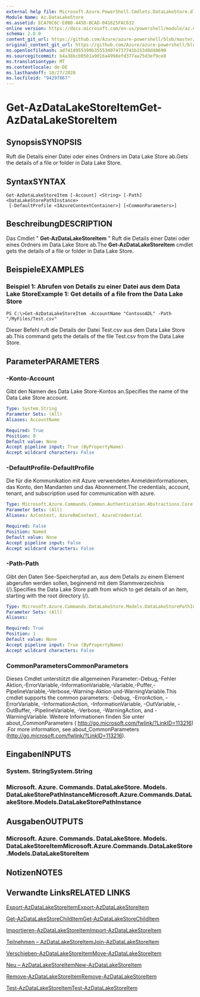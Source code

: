 ```yaml
---
external help file: Microsoft.Azure.PowerShell.Cmdlets.DataLakeStore.dll-Help.xml
Module Name: Az.DataLakeStore
ms.assetid: ECA70C6C-E0B0-445D-BCAD-041625FAC632
online version: https://docs.microsoft.com/en-us/powershell/module/az.datalakestore/get-azdatalakestoreitem
schema: 2.0.0
content_git_url: https://github.com/Azure/azure-powershell/blob/master/src/DataLakeStore/DataLakeStore/help/Get-AzDataLakeStoreItem.md
original_content_git_url: https://github.com/Azure/azure-powershell/blob/master/src/DataLakeStore/DataLakeStore/help/Get-AzDataLakeStoreItem.md
ms.openlocfilehash: ad741d955399b355534074737741b153d8d48690
ms.sourcegitcommit: b4a38bcb0501a9016a4998efd377aa75d3ef9ce8
ms.translationtype: MT
ms.contentlocale: de-DE
ms.lasthandoff: 10/27/2020
ms.locfileid: "94297867"
---
```

# <span data-ttu-id="94e71-101">Get-AzDataLakeStoreItem</span><span class="sxs-lookup"><span data-stu-id="94e71-101">Get-AzDataLakeStoreItem</span></span>

## <span data-ttu-id="94e71-102">Synopsis</span><span class="sxs-lookup"><span data-stu-id="94e71-102">SYNOPSIS</span></span>
<span data-ttu-id="94e71-103">Ruft die Details einer Datei oder eines Ordners im Data Lake Store ab.</span><span class="sxs-lookup"><span data-stu-id="94e71-103">Gets the details of a file or folder in Data Lake Store.</span></span>

## <span data-ttu-id="94e71-104">Syntax</span><span class="sxs-lookup"><span data-stu-id="94e71-104">SYNTAX</span></span>

```
Get-AzDataLakeStoreItem [-Account] <String> [-Path] <DataLakeStorePathInstance>
 [-DefaultProfile <IAzureContextContainer>] [<CommonParameters>]
```

## <span data-ttu-id="94e71-105">Beschreibung</span><span class="sxs-lookup"><span data-stu-id="94e71-105">DESCRIPTION</span></span>
<span data-ttu-id="94e71-106">Das Cmdlet " **Get-AzDataLakeStoreItem** " Ruft die Details einer Datei oder eines Ordners im Data Lake Store ab.</span><span class="sxs-lookup"><span data-stu-id="94e71-106">The **Get-AzDataLakeStoreItem** cmdlet gets the details of a file or folder in Data Lake Store.</span></span>

## <span data-ttu-id="94e71-107">Beispiele</span><span class="sxs-lookup"><span data-stu-id="94e71-107">EXAMPLES</span></span>

### <span data-ttu-id="94e71-108">Beispiel 1: Abrufen von Details zu einer Datei aus dem Data Lake Store</span><span class="sxs-lookup"><span data-stu-id="94e71-108">Example 1: Get details of a file from the Data Lake Store</span></span>
```
PS C:\>Get-AzDataLakeStoreItem -AccountName "ContosoADL" -Path "/MyFiles/Test.csv"
```

<span data-ttu-id="94e71-109">Dieser Befehl ruft die Details der Datei Test.csv aus dem Data Lake Store ab.</span><span class="sxs-lookup"><span data-stu-id="94e71-109">This command gets the details of the file Test.csv from the Data Lake Store.</span></span>

## <span data-ttu-id="94e71-110">Parameter</span><span class="sxs-lookup"><span data-stu-id="94e71-110">PARAMETERS</span></span>

### <span data-ttu-id="94e71-111">-Konto</span><span class="sxs-lookup"><span data-stu-id="94e71-111">-Account</span></span>
<span data-ttu-id="94e71-112">Gibt den Namen des Data Lake Store-Kontos an.</span><span class="sxs-lookup"><span data-stu-id="94e71-112">Specifies the name of the Data Lake Store account.</span></span>

```yaml
Type: System.String
Parameter Sets: (All)
Aliases: AccountName

Required: True
Position: 0
Default value: None
Accept pipeline input: True (ByPropertyName)
Accept wildcard characters: False
```

### <span data-ttu-id="94e71-113">-DefaultProfile</span><span class="sxs-lookup"><span data-stu-id="94e71-113">-DefaultProfile</span></span>
<span data-ttu-id="94e71-114">Die für die Kommunikation mit Azure verwendeten Anmeldeinformationen, das Konto, den Mandanten und das Abonnement.</span><span class="sxs-lookup"><span data-stu-id="94e71-114">The credentials, account, tenant, and subscription used for communication with azure.</span></span>

```yaml
Type: Microsoft.Azure.Commands.Common.Authentication.Abstractions.Core.IAzureContextContainer
Parameter Sets: (All)
Aliases: AzContext, AzureRmContext, AzureCredential

Required: False
Position: Named
Default value: None
Accept pipeline input: False
Accept wildcard characters: False
```

### <span data-ttu-id="94e71-115">-Path</span><span class="sxs-lookup"><span data-stu-id="94e71-115">-Path</span></span>
<span data-ttu-id="94e71-116">Gibt den Daten See-Speicherpfad an, aus dem Details zu einem Element abgerufen werden sollen, beginnend mit dem Stammverzeichnis (/).</span><span class="sxs-lookup"><span data-stu-id="94e71-116">Specifies the Data Lake Store path from which to get details of an item, starting with the root directory (/).</span></span>

```yaml
Type: Microsoft.Azure.Commands.DataLakeStore.Models.DataLakeStorePathInstance
Parameter Sets: (All)
Aliases:

Required: True
Position: 1
Default value: None
Accept pipeline input: True (ByPropertyName)
Accept wildcard characters: False
```

### <span data-ttu-id="94e71-117">CommonParameters</span><span class="sxs-lookup"><span data-stu-id="94e71-117">CommonParameters</span></span>
<span data-ttu-id="94e71-118">Dieses Cmdlet unterstützt die allgemeinen Parameter:-Debug,-Fehler Aktion,-ErrorVariable,-InformationVariable,-Variable,-Puffer,-PipelineVariable,-Verbose,-Warning-Aktion und-WarningVariable.</span><span class="sxs-lookup"><span data-stu-id="94e71-118">This cmdlet supports the common parameters: -Debug, -ErrorAction, -ErrorVariable, -InformationAction, -InformationVariable, -OutVariable, -OutBuffer, -PipelineVariable, -Verbose, -WarningAction, and -WarningVariable.</span></span> <span data-ttu-id="94e71-119">Weitere Informationen finden Sie unter about_CommonParameters ( http://go.microsoft.com/fwlink/?LinkID=113216) .</span><span class="sxs-lookup"><span data-stu-id="94e71-119">For more information, see about_CommonParameters (http://go.microsoft.com/fwlink/?LinkID=113216).</span></span>

## <span data-ttu-id="94e71-120">Eingaben</span><span class="sxs-lookup"><span data-stu-id="94e71-120">INPUTS</span></span>

### <span data-ttu-id="94e71-121">System. String</span><span class="sxs-lookup"><span data-stu-id="94e71-121">System.String</span></span>

### <span data-ttu-id="94e71-122">Microsoft. Azure. Commands. DataLakeStore. Models. DataLakeStorePathInstance</span><span class="sxs-lookup"><span data-stu-id="94e71-122">Microsoft.Azure.Commands.DataLakeStore.Models.DataLakeStorePathInstance</span></span>

## <span data-ttu-id="94e71-123">Ausgaben</span><span class="sxs-lookup"><span data-stu-id="94e71-123">OUTPUTS</span></span>

### <span data-ttu-id="94e71-124">Microsoft. Azure. Commands. DataLakeStore. Models. DataLakeStoreItem</span><span class="sxs-lookup"><span data-stu-id="94e71-124">Microsoft.Azure.Commands.DataLakeStore.Models.DataLakeStoreItem</span></span>

## <span data-ttu-id="94e71-125">Notizen</span><span class="sxs-lookup"><span data-stu-id="94e71-125">NOTES</span></span>

## <span data-ttu-id="94e71-126">Verwandte Links</span><span class="sxs-lookup"><span data-stu-id="94e71-126">RELATED LINKS</span></span>

[<span data-ttu-id="94e71-127">Export-AzDataLakeStoreItem</span><span class="sxs-lookup"><span data-stu-id="94e71-127">Export-AzDataLakeStoreItem</span></span>](./Export-AzDataLakeStoreItem.md)

[<span data-ttu-id="94e71-128">Get-AzDataLakeStoreChildItem</span><span class="sxs-lookup"><span data-stu-id="94e71-128">Get-AzDataLakeStoreChildItem</span></span>](./Get-AzDataLakeStoreChildItem.md)

[<span data-ttu-id="94e71-129">Importieren-AzDataLakeStoreItem</span><span class="sxs-lookup"><span data-stu-id="94e71-129">Import-AzDataLakeStoreItem</span></span>](./Import-AzDataLakeStoreItem.md)

[<span data-ttu-id="94e71-130">Teilnehmen – AzDataLakeStoreItem</span><span class="sxs-lookup"><span data-stu-id="94e71-130">Join-AzDataLakeStoreItem</span></span>](./Join-AzDataLakeStoreItem.md)

[<span data-ttu-id="94e71-131">Verschieben-AzDataLakeStoreItem</span><span class="sxs-lookup"><span data-stu-id="94e71-131">Move-AzDataLakeStoreItem</span></span>](./Move-AzDataLakeStoreItem.md)

[<span data-ttu-id="94e71-132">Neu – AzDataLakeStoreItem</span><span class="sxs-lookup"><span data-stu-id="94e71-132">New-AzDataLakeStoreItem</span></span>](./New-AzDataLakeStoreItem.md)

[<span data-ttu-id="94e71-133">Remove-AzDataLakeStoreItem</span><span class="sxs-lookup"><span data-stu-id="94e71-133">Remove-AzDataLakeStoreItem</span></span>](./Remove-AzDataLakeStoreItem.md)

[<span data-ttu-id="94e71-134">Test-AzDataLakeStoreItem</span><span class="sxs-lookup"><span data-stu-id="94e71-134">Test-AzDataLakeStoreItem</span></span>](./Test-AzDataLakeStoreItem.md)


